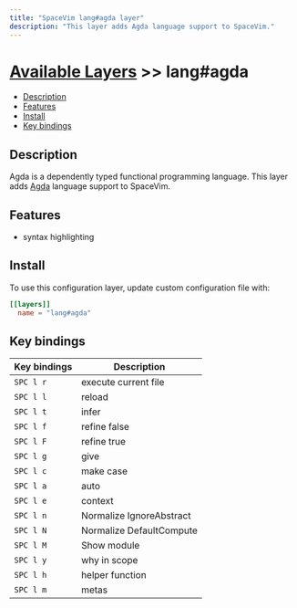 ```yaml
---
title: "SpaceVim lang#agda layer"
description: "This layer adds Agda language support to SpaceVim."
---
```


# [Available Layers](../../) >> lang#agda

<!-- vim-markdown-toc GFM -->

- [Description](#description)
- [Features](#features)
- [Install](#install)
- [Key bindings](#key-bindings)

<!-- vim-markdown-toc -->

## Description

Agda is a dependently typed functional programming language.
This layer adds [Agda](https://github.com/agda/agda) language support to SpaceVim.

## Features

- syntax highlighting

## Install

To use this configuration layer, update custom configuration file with:

```toml
[[layers]]
  name = "lang#agda"
```

## Key bindings

| Key bindings | Description              |
| ------------ | ------------------------ |
| `SPC l r`    | execute current file     |
| `SPC l l`    | reload                   |
| `SPC l t`    | infer                    |
| `SPC l f`    | refine false             |
| `SPC l F`    | refine true              |
| `SPC l g`    | give                     |
| `SPC l c`    | make case                |
| `SPC l a`    | auto                     |
| `SPC l e`    | context                  |
| `SPC l n`    | Normalize IgnoreAbstract |
| `SPC l N`    | Normalize DefaultCompute |
| `SPC l M`    | Show module              |
| `SPC l y`    | why in scope             |
| `SPC l h`    | helper function          |
| `SPC l m`    | metas                    |
